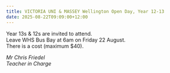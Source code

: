 ```yaml
---
title: VICTORIA UNI & MASSEY Wellington Open Day, Year 12-13
date: 2025-08-22T09:09:00+12:00
---
```

Year 13s & 12s are invited to attend.  
Leave WHS Bus Bay at 6am on Friday 22 August.  
There is a cost (maximum $40).  

*Mr Chris Friedel  
Teacher in Charge*

